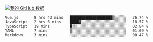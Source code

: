 [![我的 GitHub 数据](https://github-readme-stats.vercel.app/api?username=unbrain&?theme=dark)]()

<!--START_SECTION:waka-->
```text
Vue.js       8 hrs 43 mins   ███████████████████▒░░░░░   76.74 % 
JavaScript   2 hrs 6 mins    ████▓░░░░░░░░░░░░░░░░░░░░   18.57 % 
TypeScript   19 mins         ▓░░░░░░░░░░░░░░░░░░░░░░░░   02.84 % 
YAML         7 mins          ▒░░░░░░░░░░░░░░░░░░░░░░░░   01.09 % 
Markdown     3 mins          ░░░░░░░░░░░░░░░░░░░░░░░░░   00.47 % 
```
<!--END_SECTION:waka-->
